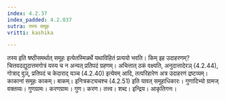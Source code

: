 ```yaml
---
index: 4.2.37
index_padded: 4.2.037
sutra: तस्य समूहः
vritti: kashika

---
```

तस्य इति षष्ठीसमर्थात् समूहः इत्येतस्मिन्नर्थे यथाविहितं प्रत्ययो भवति। किम् इह उदाहरणम्? चित्तवदद्युदात्तमगोत्रं यस्य च न अन्यत् प्रतिपदं ग्रहणम्। अचित्तात् ठकं वक्ष्यति, अनुदात्तादेरञ् (4.2.44), गोत्राद् वुञ्, प्रतिपदं च केदाराद् यञ्च (4.2.40) इत्येवम् आदि, तत्परिहारेण अत्र उदाहरणं द्रष्टव्यम्। काकानां समूहः काकम्। बाकम्। इनित्रकट्यचश्च (4.2.51) इति यावत् समूहाधिकारः। गुणादिभ्यो ग्रामज् वक्तव्यः। गुणग्रामः। करणग्रामः। गुण। करण। तत्त्व। शब्द। इन्द्रिय। आकृतिगनः।